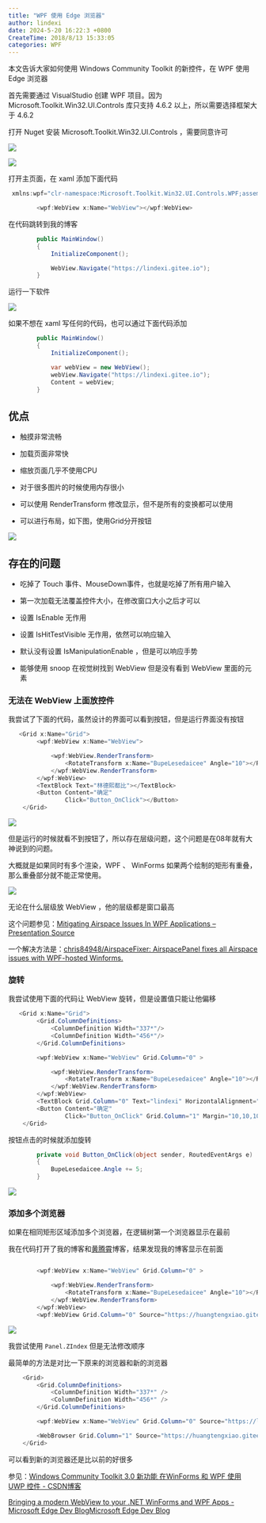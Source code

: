 ```yaml
---
title: "WPF 使用 Edge 浏览器"
author: lindexi
date: 2024-5-20 16:22:3 +0800
CreateTime: 2018/8/13 15:33:05
categories: WPF
---
```


本文告诉大家如何使用 Windows Community Toolkit 的新控件，在 WPF 使用 Edge 浏览器

<!--more-->


<!-- CreateTime:2018/8/13 15:33:05 -->


首先需要通过 VisualStudio 创建 WPF 项目。因为  Microsoft.Toolkit.Win32.UI.Controls 库只支持 4.6.2 以上，所以需要选择框架大于 4.6.2 

打开 Nuget 安装 Microsoft.Toolkit.Win32.UI.Controls ，需要同意许可

![](http://image.acmx.xyz/lindexi%2F201861174809142.jpg)

<!-- ![](image/WPF 使用 Edge 浏览器/WPF 使用 Edge 浏览器0.png) -->
![](http://image.acmx.xyz/lindexi%2F2018611747372558.jpg)

打开主页面，在 xaml 添加下面代码

```csharp
 xmlns:wpf="clr-namespace:Microsoft.Toolkit.Win32.UI.Controls.WPF;assembly=Microsoft.Toolkit.Win32.UI.Controls" 
```

```csharp
        <wpf:WebView x:Name="WebView"></wpf:WebView>
```

在代码跳转到我的博客

```csharp
        public MainWindow()
        {
            InitializeComponent();

            WebView.Navigate("https://lindexi.gitee.io");
        }
```

运行一下软件

<!-- ![](image/WPF 使用 Edge 浏览器/WPF 使用 Edge 浏览器1.png) -->

![](http://image.acmx.xyz/lindexi%2F201861175161261.jpg)

如果不想在 xaml 写任何的代码，也可以通过下面代码添加

```csharp
        public MainWindow()
        {
            InitializeComponent();

            var webView = new WebView();
            webView.Navigate("https://lindexi.gitee.io");
            Content = webView;
        }
```

## 优点

 - 触摸非常流畅

 - 加载页面非常快

 - 缩放页面几乎不使用CPU

 - 对于很多图片的时候使用内存很小

 - 可以使用 RenderTransform 修改显示，但不是所有的变换都可以使用

 - 可以进行布局，如下图，使用Grid分开按钮

 <!-- ![](image/WPF 使用 Edge 浏览器/WPF 使用 Edge 浏览器4.png) -->

  ![](http://image.acmx.xyz/lindexi%2F201862105019597)

## 存在的问题

 - 吃掉了 Touch 事件、MouseDown事件，也就是吃掉了所有用户输入

 - 第一次加载无法覆盖控件大小，在修改窗口大小之后才可以

 - 设置 IsEnable 无作用

 - 设置 IsHitTestVisible 无作用，依然可以响应输入

 - 默认没有设置 IsManipulationEnable ，但是可以响应手势

 - 能够使用 snoop 在视觉树找到 WebView 但是没有看到 WebView 里面的元素

### 无法在 WebView 上面放控件

我尝试了下面的代码，虽然设计的界面可以看到按钮，但是运行界面没有按钮

```csharp
   <Grid x:Name="Grid">
        <wpf:WebView x:Name="WebView">

            <wpf:WebView.RenderTransform>
                <RotateTransform x:Name="BupeLesedaicee" Angle="10"></RotateTransform>
            </wpf:WebView.RenderTransform>
        </wpf:WebView>
        <TextBlock Text="林德熙都比"></TextBlock>
        <Button Content="确定" 
                Click="Button_OnClick"></Button>
    </Grid>
```

<!-- ![](image/WPF 使用 Edge 浏览器/WPF 使用 Edge 浏览器2.png) -->

![](http://image.acmx.xyz/lindexi%2F201862104737741)

但是运行的时候就看不到按钮了，所以存在层级问题，这个问题是在08年就有大神说到的问题。

大概就是如果同时有多个渲染，WPF 、 WinForms 如果两个绘制的矩形有重叠，那么重叠部分就不能正常使用。

<!-- ![](image/WPF 使用 Edge 浏览器/WPF 使用 Edge 浏览器3.png) -->

![](http://image.acmx.xyz/lindexi%2F201862105019597)

无论在什么层级放 WebView ，他的层级都是窗口最高

这个问题参见：[Mitigating Airspace Issues In WPF Applications – Presentation Source](https://blogs.msdn.microsoft.com/dwayneneed/2013/02/26/mitigating-airspace-issues-in-wpf-applications/ )

一个解决方法是：[chris84948/AirspaceFixer: AirspacePanel fixes all Airspace issues with WPF-hosted Winforms.](https://github.com/chris84948/AirspaceFixer )

### 旋转

我尝试使用下面的代码让 WebView 旋转，但是设置值只能让他偏移

```csharp
   <Grid x:Name="Grid">
        <Grid.ColumnDefinitions>
            <ColumnDefinition Width="337*"/>
            <ColumnDefinition Width="456*"/>
        </Grid.ColumnDefinitions>

        <wpf:WebView x:Name="WebView" Grid.Column="0" >

            <wpf:WebView.RenderTransform>
                <RotateTransform x:Name="BupeLesedaicee" Angle="10"></RotateTransform>
            </wpf:WebView.RenderTransform>
        </wpf:WebView>
        <TextBlock Grid.Column="0" Text="lindexi" HorizontalAlignment="Center" VerticalAlignment="Center"></TextBlock>
        <Button Content="确定" 
                Click="Button_OnClick" Grid.Column="1" Margin="10,10,10,10"></Button>
    </Grid>
```

按钮点击的时候就添加旋转

```csharp
        private void Button_OnClick(object sender, RoutedEventArgs e)
        {
            BupeLesedaicee.Angle += 5;
        }
```

<!-- ![](image/WPF 使用 Edge 浏览器/浏览器2.gif) -->

![](https://i.loli.net/2018/06/02/5b12087b380ce.gif)

### 添加多个浏览器

如果在相同矩形区域添加多个浏览器，在逻辑树第一个浏览器显示在最前

我在代码打开了我的博客和[黄腾霄](https://huangtengxiao.gitee.io/ )博客，结果发现我的博客显示在前面

```csharp

        <wpf:WebView x:Name="WebView" Grid.Column="0" >

            <wpf:WebView.RenderTransform>
                <RotateTransform x:Name="BupeLesedaicee" Angle="10"></RotateTransform>
            </wpf:WebView.RenderTransform>
        </wpf:WebView>
        <wpf:WebView Grid.Column="0" Source="https://huangtengxiao.gitee.io/"></wpf:WebView>
```

<!-- ![](image/WPF 使用 Edge 浏览器/WPF 使用 Edge 浏览器6.png) -->

![](http://image.acmx.xyz/lindexi%2F20186211323328)

我尝试使用 `Panel.ZIndex` 但是无法修改顺序

最简单的方法是对比一下原来的浏览器和新的浏览器

```csharp
    <Grid>
        <Grid.ColumnDefinitions>
            <ColumnDefinition Width="337*" />
            <ColumnDefinition Width="456*" />
        </Grid.ColumnDefinitions>

        <wpf:WebView x:Name="WebView" Grid.Column="0" Source="https://lindexi.gitee.io" />

        <WebBrowser Grid.Column="1" Source="https://huangtengxiao.gitee.io/" />
    </Grid>
```

可以看到新的浏览器还是比以前的好很多

参见：[Windows Community Toolkit 3.0 新功能 在WinForms 和 WPF 使用 UWP 控件 - CSDN博客](https://blog.csdn.net/lindexi_gd/article/details/80533053 )

[Bringing a modern WebView to your .NET WinForms and WPF Apps - Microsoft Edge Dev BlogMicrosoft Edge Dev Blog](https://blogs.windows.com/msedgedev/2018/05/09/modern-webview-winforms-wpf-apps/#gUx8ACTB19D37Sdj.97 )

